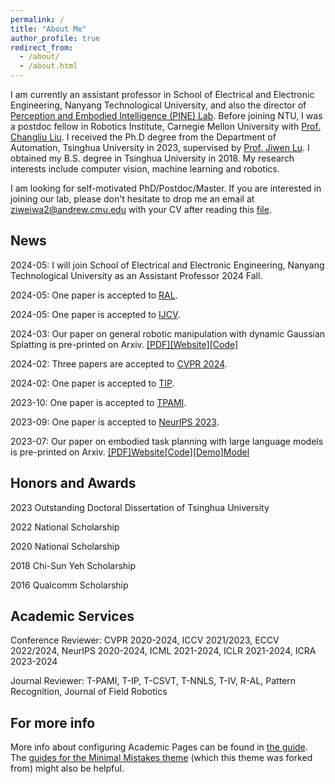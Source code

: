 ```yaml
---
permalink: /
title: "About Me"
author_profile: true
redirect_from: 
  - /about/
  - /about.html
---
```


I am currently an assistant professor in  School of Electrical and Electronic Engineering, Nanyang Technological University, and also the director of [Perception and Embodied Intelligence (PINE) Lab](https://pineatntu.hithub.io). Before joining NTU, I was a postdoc fellow in Robotics Institute, Carnegie Mellon University with [Prof. Changliu Liu](https://www.cs.cmu.edu/~cliu6/index.html). I received the Ph.D degree from the Department of Automation, Tsinghua University in 2023, supervised by [Prof. Jiwen Lu](http://ivg.au.tsinghua.edu.cn/Jiwen_Lu/). I obtained my B.S. degree in Tsinghua University in 2018. My research interests include computer vision, machine learning and robotics.

I am looking for self-motivated PhD/Postdoc/Master. If you are interested in joining our lab, please don't hesitate to drop me an email at ziweiwa2@andrew.cmu.edu with your CV after reading this [file](https://pineatntu.hithub.io/joinus).

News
------
2024-05: I will join School of Electrical and Electronic Engineering, Nanyang Technological University as an Assistant Professor 2024 Fall.

2024-05: One paper is accepted to [RAL](https://ieeexplore.ieee.org/xpl/RecentIssue.jsp?punumber=7083369).

2024-05: One paper is accepted to [IJCV](https://link.springer.com/journal/11263).

2024-03: Our paper on general robotic manipulation with dynamic Gaussian Splatting is pre-printed on Arxiv. [[PDF]](https://arxiv.org/abs/2403.08321)[[Website]](https://guanxinglu.github.io/ManiGaussian/)[[Code]](https://github.com/GuanxingLu/ManiGaussian)

2024-02: Three papers are accepted to [CVPR 2024](https://cvpr.thecvf.com).

2024-02: One paper is accepted to [TIP](https://ieeexplore.ieee.org/xpl/RecentIssue.jsp?punumber=83).

2023-10: One paper is accepted to [TPAMI](https://ieeexplore.ieee.org/xpl/RecentIssue.jsp?punumber=34).

2023-09: One paper is accepted to [NeurIPS 2023](https://neurips.cc/Conferences/2023).

2023-07: Our paper on embodied task planning with large language models is pre-printed on Arxiv. [[PDF]](https://arxiv.org/abs/2307.01848)[Website](https://gary3410.github.io/TaPA/)[[Code]](https://github.com/Gary3410/TaPA)[[Demo]](https://huggingface.co/spaces/xuxw98/TAPA)[Model](https://huggingface.co/Gary3410/pretrain_lit_llama)

Honors and Awards
------
2023 Outstanding Doctoral Dissertation of Tsinghua University

2022 National Scholarship

2020 National Scholarship

2018 Chi-Sun Yeh Scholarship

2016 Qualcomm Scholarship

Academic Services
------
Conference Reviewer: CVPR 2020-2024, ICCV 2021/2023, ECCV 2022/2024, NeurIPS 2020-2024, ICML 2021-2024, ICLR 2021-2024, ICRA 2023-2024

Journal Reviewer: T-PAMI, T-IP, T-CSVT, T-NNLS, T-IV, R-AL, Pattern Recognition, Journal of Field Robotics

For more info
------
More info about configuring Academic Pages can be found in [the guide](https://academicpages.github.io/markdown/). The [guides for the Minimal Mistakes theme](https://mmistakes.github.io/minimal-mistakes/docs/configuration/) (which this theme was forked from) might also be helpful.
